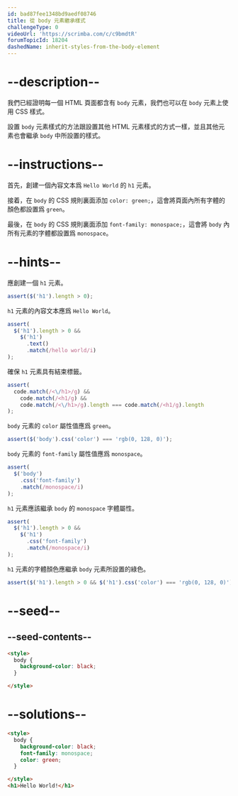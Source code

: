 ```yaml
---
id: bad87fee1348bd9aedf08746
title: 從 body 元素繼承樣式
challengeType: 0
videoUrl: 'https://scrimba.com/c/c9bmdtR'
forumTopicId: 18204
dashedName: inherit-styles-from-the-body-element
---
```


# --description--

我們已經證明每一個 HTML 頁面都含有 `body` 元素，我們也可以在 `body` 元素上使用 CSS 樣式。

設置 `body` 元素樣式的方法跟設置其他 HTML 元素樣式的方式一樣，並且其他元素也會繼承 `body` 中所設置的樣式。

# --instructions--

首先，創建一個內容文本爲 `Hello World` 的 `h1` 元素。

接着，在 `body` 的 CSS 規則裏面添加 `color: green;`，這會將頁面內所有字體的顏色都設置爲 `green`。

最後，在 `body` 的 CSS 規則裏面添加 `font-family: monospace;`，這會將 `body` 內所有元素的字體都設置爲 `monospace`。

# --hints--

應創建一個 `h1` 元素。

```js
assert($('h1').length > 0);
```

`h1` 元素的內容文本應爲 `Hello World`。

```js
assert(
  $('h1').length > 0 &&
    $('h1')
      .text()
      .match(/hello world/i)
);
```

確保 `h1` 元素具有結束標籤。

```js
assert(
  code.match(/<\/h1>/g) &&
    code.match(/<h1/g) &&
    code.match(/<\/h1>/g).length === code.match(/<h1/g).length
);
```

`body` 元素的 `color` 屬性值應爲 `green`。

```js
assert($('body').css('color') === 'rgb(0, 128, 0)');
```

`body` 元素的 `font-family` 屬性值應爲 `monospace`。

```js
assert(
  $('body')
    .css('font-family')
    .match(/monospace/i)
);
```

`h1` 元素應該繼承 `body` 的 `monospace` 字體屬性。

```js
assert(
  $('h1').length > 0 &&
    $('h1')
      .css('font-family')
      .match(/monospace/i)
);
```

`h1` 元素的字體顏色應繼承 `body` 元素所設置的綠色。

```js
assert($('h1').length > 0 && $('h1').css('color') === 'rgb(0, 128, 0)');
```

# --seed--

## --seed-contents--

```html
<style>
  body {
    background-color: black;
  }

</style>
```

# --solutions--

```html
<style>
  body {
    background-color: black;
    font-family: monospace;
    color: green;
  }

</style>
<h1>Hello World!</h1>
```
